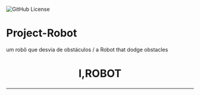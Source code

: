 ![GitHub License](https://img.shields.io/github/license/levyye/project-robot)

# Project-Robot

um robô que desvia de obstáculos / a Robot that dodge obstacles
<h1 align="center">I,ROBOT</h1>
<h3 align="center"></h3>
<hr>


